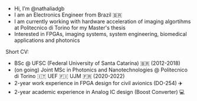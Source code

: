 - Hi, I’m @nathaliadgb
- I am an Electronics Engineer from Brazil 🇧🇷
- I am currently working with hardware acceleration of imaging algortihms at Politecnico di Torino for my Master's thesis
- Interested in FPGAs, imaging systems, system engineering, biomedical applications and photonics

Short CV:
- BSc @ UFSC (Federal University of Santa Catarina) 🇧🇷 (2012-2018)
- (on going) Joint MSc in Photonics and Nanotechnologies @ Politecnico di Torino 🇮🇹 UEF 🇫🇮 UJM 🇫🇷 (2020-2022)
- 2-year work experience in FPGA design for civil avionics (DO-254) ✈️
- 2-year academic experience in Analog IC design (Boost Converter) 💻

<!---
nathaliadgb/nathaliadgb is a ✨ special ✨ repository because its `README.md` (this file) appears on your GitHub profile.
You can click the Preview link to take a look at your changes.
--->
